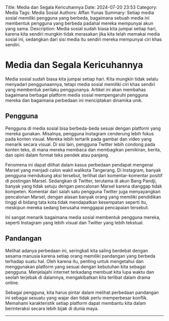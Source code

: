 Title: Media dan Segala Kericuhannya
Date: 2024-07-20 23:53
Category: Media
Tags: Media Sosial
Authors: Affan Yunas
Summary: Setiap media sosial memiliki pengguna yang berbeda, bagaimana sebuah media ini membentuk pengguna yang berbeda padahal mereka mempunyai akun yang sama.
Description: Media sosial sudah biasa kita jumpai setiap hari, karena kita sendiri mungkin tidak merasakan jika kita telah memakai media sosial ini, sedangkan dari sisi media itu sendiri mereka mempunyai ciri khas sendiri.

# Media dan Segala Kericuhannya

Media sosial sudah biasa kita jumpai setiap hari. Kita mungkin tidak selalu menyadari penggunaannya, tetapi media sosial memiliki ciri khas sendiri yang membentuk perilaku penggunanya. Artikel ini akan membahas bagaimana berbagai platform media sosial mempengaruhi pengguna mereka dan bagaimana perbedaan ini menciptakan dinamika unik.

## Pengguna

Pengguna di media sosial bisa berbeda-beda sesuai dengan platform yang mereka gunakan. Misalnya, pengguna Instagram cenderung lebih fokus pada konten visual. Mereka lebih tertarik pada gambar dan video yang menarik secara visual. Di sisi lain, pengguna Twitter lebih condong pada konten teks, di mana mereka membaca dan membagikan pemikiran, berita, dan opini dalam format teks pendek atau panjang.

Fenomena ini dapat dilihat dalam kasus perbedaan pendapat mengenai Marsel yang menjadi calon wakil walikota Tangerang. Di Instagram, banyak pengguna mendukung aksi tersebut, terlihat dari komentar-komentar positif di postingan Marsel. Sedangkan di Twitter, terutama di akun Bang Pandji, banyak yang tidak setuju dengan pencalonan Marsel karena dianggap tidak kompeten. Komentar dari salah satu pengguna Twitter juga menyayangkan pencalonan Marsel, dengan alasan banyak orang yang memiliki pendidikan tinggi di bidang tata kota tidak mendapatkan kesempatan seperti itu, meskipun mereka sedang berusaha menggapai pencapaian tersebut.

Ini sangat menarik bagaimana media sosial membentuk pengguna mereka, seperti Instagram yang lebih visual dan Twitter yang lebih tekstual.

## Pandangan

Melihat adanya perbedaan ini, seringkali kita saling berdebat dengan sesama manusia karena setiap orang memiliki pandangan yang berbeda terhadap suatu hal. Oleh karena itu, penting untuk mengetahui dan menggunakan platform yang sesuai dengan kebutuhan kita sebagai pengguna. Menjelajahi internet terkadang membuat kita lupa waktu dan seolah terjebak di dalamnya, mengakibatkan kita terlibat dalam drama online.

Sebagai pengguna, kita harus pintar dalam melihat perbedaan pandangan ini sebagai sesuatu yang wajar dan tidak perlu memperbesar konflik. Memahami karakteristik setiap platform dapat membantu kita dalam berinteraksi secara lebih bijak di dunia maya.

---

